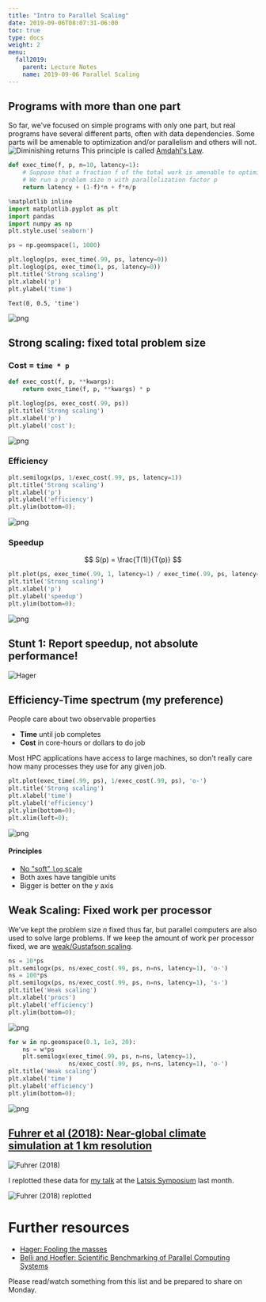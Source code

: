 ```yaml
---
title: "Intro to Parallel Scaling"
date: 2019-09-06T08:07:31-06:00
toc: true
type: docs
weight: 2
menu:
  fall2019:
    parent: Lecture Notes
    name: 2019-09-06 Parallel Scaling
---
```


## Programs with more than one part

So far, we've focused on simple programs with only one part, but real programs have several different parts, often with data dependencies.
Some parts will be amenable to optimization and/or parallelism and others will not.
![Diminishing returns](https://upload.wikimedia.org/wikipedia/commons/thumb/4/40/Optimizing-different-parts.svg/2880px-Optimizing-different-parts.svg.png)
This principle is called [Amdahl's Law](https://en.wikipedia.org/wiki/Amdahl%27s_law).


```python
def exec_time(f, p, n=10, latency=1):
    # Suppose that a fraction f of the total work is amenable to optimization
    # We run a problem size n with parallelization factor p
    return latency + (1-f)*n + f*n/p
```


```python
%matplotlib inline
import matplotlib.pyplot as plt
import pandas
import numpy as np
plt.style.use('seaborn')

ps = np.geomspace(1, 1000)

plt.loglog(ps, exec_time(.99, ps, latency=0))
plt.loglog(ps, exec_time(1, ps, latency=0))
plt.title('Strong scaling')
plt.xlabel('p')
plt.ylabel('time')
```




    Text(0, 0.5, 'time')




![png](./lecture_2_1.png)


## Strong scaling: fixed total problem size

### Cost = `time * p`


```python
def exec_cost(f, p, **kwargs):
    return exec_time(f, p, **kwargs) * p

plt.loglog(ps, exec_cost(.99, ps))
plt.title('Strong scaling')
plt.xlabel('p')
plt.ylabel('cost');
```


![png](./lecture_4_0.png)


### Efficiency


```python
plt.semilogx(ps, 1/exec_cost(.99, ps, latency=1))
plt.title('Strong scaling')
plt.xlabel('p')
plt.ylabel('efficiency')
plt.ylim(bottom=0);
```


![png](./lecture_6_0.png)


### Speedup

$$ S(p) = \frac{T(1)}{T(p)} $$


```python
plt.plot(ps, exec_time(.99, 1, latency=1) / exec_time(.99, ps, latency=1))
plt.title('Strong scaling')
plt.xlabel('p')
plt.ylabel('speedup')
plt.ylim(bottom=0);
```


![png](./lecture_8_0.png)


## Stunt 1: Report speedup, not absolute performance!
![Hager](https://blogs.fau.de/hager/files/2010/07/stunt1.jpg)

## Efficiency-Time spectrum (my preference)

People care about two observable properties
* **Time** until job completes
* **Cost** in core-hours or dollars to do job

Most HPC applications have access to large machines, so don't really care how many processes they use for any given job.


```python
plt.plot(exec_time(.99, ps), 1/exec_cost(.99, ps), 'o-')
plt.title('Strong scaling')
plt.xlabel('time')
plt.ylabel('efficiency')
plt.ylim(bottom=0);
plt.xlim(left=0);
```


![png](./lecture_11_0.png)


#### Principles
* [No "soft" `log` scale](https://blogs.fau.de/hager/archives/5835)
* Both axes have tangible units
* Bigger is better on the $y$ axis

## Weak Scaling: Fixed work per processor

We've kept the problem size $n$ fixed thus far, but parallel computers are also used to solve large problems.  If we keep the amount of work per processor fixed, we are [weak/Gustafson scaling](https://en.wikipedia.org/wiki/Gustafson's_law).


```python
ns = 10*ps
plt.semilogx(ps, ns/exec_cost(.99, ps, n=ns, latency=1), 'o-')
ns = 100*ps
plt.semilogx(ps, ns/exec_cost(.99, ps, n=ns, latency=1), 's-')
plt.title('Weak scaling')
plt.xlabel('procs')
plt.ylabel('efficiency')
plt.ylim(bottom=0);
```


![png](./lecture_14_0.png)



```python
for w in np.geomspace(0.1, 1e3, 20):
    ns = w*ps
    plt.semilogx(exec_time(.99, ps, n=ns, latency=1),
                 ns/exec_cost(.99, ps, n=ns, latency=1), 'o-')
plt.title('Weak scaling')
plt.xlabel('time')
plt.ylabel('efficiency')
plt.ylim(bottom=0);
```


![png](./lecture_15_0.png)


## [Fuhrer et al (2018): Near-global climate simulation at 1 km resolution](https://www.geosci-model-dev.net/11/1665/2018/gmd-11-1665-2018.pdf)

![Fuhrer (2018)](fuhrer2018-fig4.png)

I replotted these data for [my talk](https://jedbrown.org/files/20190822-Latsis.pdf) at the [Latsis Symposium](https://latsis2019.ethz.ch/) last month.

![Fuhrer (2018) replotted](fuhrer2018-scaling-time-ann4.png)

# Further resources
* [Hager: Fooling the masses](https://blogs.fau.de/hager/archives/5260)
* [Belli and Hoefler: Scientific Benchmarking of Parallel Computing Systems](https://htor.inf.ethz.ch/publications/index.php?pub=222)

Please read/watch something from this list and be prepared to share on Monday.
